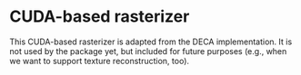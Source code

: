 # CUDA-based rasterizer

This CUDA-based rasterizer is adapted from the DECA implementation. It is not used by the package yet, but included for future purposes
(e.g., when we want to support texture reconstruction, too).

